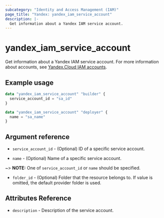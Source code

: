 ```yaml
---
subcategory: "Identity and Access Management (IAM)"
page_title: "Yandex: yandex_iam_service_account"
description: |-
  Get information about a Yandex IAM service account.
---
```



# yandex_iam_service_account




Get information about a Yandex IAM service account. For more information about accounts, see [Yandex.Cloud IAM accounts](https://cloud.yandex.com/docs/iam/concepts/#accounts).

## Example usage

```terraform
data "yandex_iam_service_account" "builder" {
  service_account_id = "sa_id"
}

data "yandex_iam_service_account" "deployer" {
  name = "sa_name"
}
```

## Argument reference

* `service_account_id` - (Optional) ID of a specific service account.

* `name` - (Optional) Name of a specific service account.

~> **NOTE:** One of `service_account_id` or `name` should be specified.

* `folder_id` - (Optional) Folder that the resource belongs to. If value is omitted, the default provider folder is used.

## Attributes Reference

* `description` - Description of the service account.
